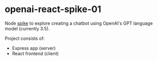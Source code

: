 # openai-react-spike-01

Node [spike](https://en.wikipedia.org/wiki/Spike_(software_development)) to explore creating a chatbot using OpenAI's GPT language model (currently 3.5). 

Project consists of: 
- Express app (server)
- React frontend (client)

